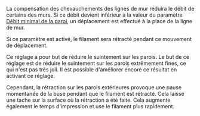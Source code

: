La compensation des chevauchements des lignes de mur réduira le débit de certains des murs. Si ce débit devient inférieur à la valeur du paramètre [Débit minimal de la paroi](./wall_min_flow.md), un déplacement est effectué à la place de la ligne de mur.

Si ce paramètre est activé, le filament sera rétracté pendant ce mouvement de déplacement.

Ce réglage a pour but de réduire le suintement sur les parois. Le but de ce réglage est de réduire le suintement sur les parois extrêmement fines, ce qui n'est pas très joli. Il est possible d'améliorer encore ce résultat en activant ce réglage.

Cependant, la rétraction sur les parois extérieures provoque une pause momentanée de la buse pendant que le filament est rétracté. Cela laisse une tache sur la surface où la rétraction a été faite. Cela augmente également le temps d'impression et use le filament plus rapidement.
